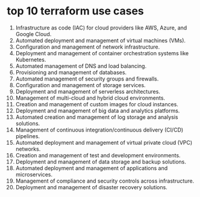 # top 10 terraform use cases

1. Infrastructure as code (IAC) for cloud providers like AWS, Azure, and Google Cloud.
2. Automated deployment and management of virtual machines (VMs).
3. Configuration and management of network infrastructure.
4. Deployment and management of container orchestration systems like Kubernetes.
5. Automated management of DNS and load balancing.
6. Provisioning and management of databases.
7. Automated management of security groups and firewalls.
8. Configuration and management of storage services.
9. Deployment and management of serverless architectures.
10. Management of multi-cloud and hybrid cloud environments.
11. Creation and management of custom images for cloud instances.
12. Deployment and management of big data and analytics platforms.
13. Automated creation and management of log storage and analysis solutions.
14. Management of continuous integration/continuous delivery (CI/CD) pipelines.
15. Automated deployment and management of virtual private cloud (VPC) networks.
16. Creation and management of test and development environments.
17. Deployment and management of data storage and backup solutions.
18. Automated deployment and management of applications and microservices.
19. Management of compliance and security controls across infrastructure.
20. Deployment and management of disaster recovery solutions.